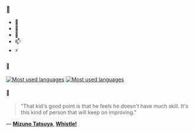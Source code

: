 ### 👋

- 🔭
- 🌱
- 💬
- 📫
- ⚡

#### 🧏

[![Most used languages](https://github-readme-stats-aynah.vercel.app/api/top-langs/?username=aynh&theme=solarized-dark&langs_count=6&layout=compact&hide_title=true)](https://github.com/anuraghazra/github-readme-stats#gh-dark-mode-only)
[![Most used languages](https://github-readme-stats-aynah.vercel.app/api/top-langs/?username=aynh&theme=solarized-light&langs_count=6&layout=compact&hide_title=true)](https://github.com/anuraghazra/github-readme-stats#gh-light-mode-only)

#### 💬

> "That kid's good point is that he feels he doesn't have much skill. It's this kind of person that will keep on improving."

&mdash; [**Mizuno Tatsuya**](https://myanimelist.net/character.php?q=Mizuno%20Tatsuya&cat=character), [**Whistle!**](https://myanimelist.net/search/all?q=Whistle!&cat=all)
